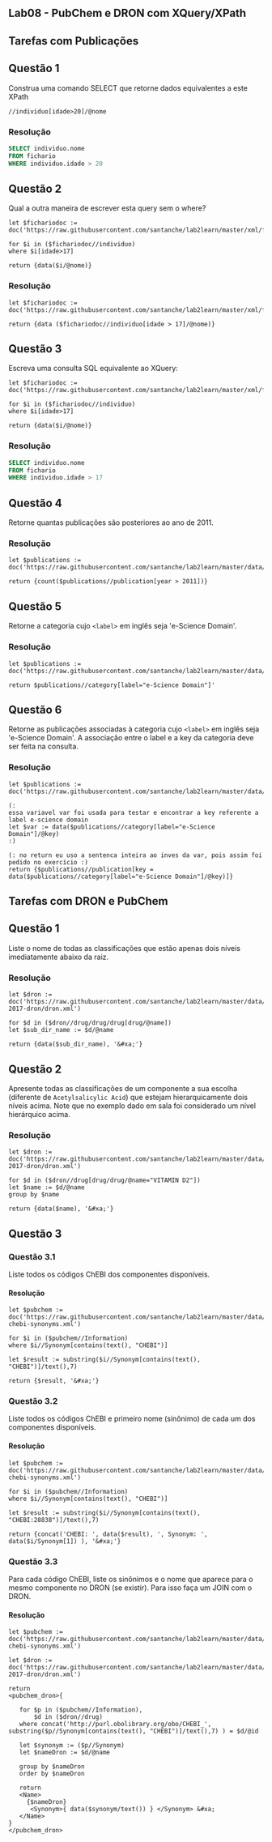 ## Lab08 - PubChem e DRON com XQuery/XPath

## Tarefas com Publicações

## Questão 1
Construa uma comando SELECT que retorne dados equivalentes a este XPath
~~~xquery
//individuo[idade>20]/@nome
~~~

### Resolução
~~~sql
SELECT individuo.nome 
FROM fichario
WHERE individuo.idade > 20
~~~

## Questão 2
Qual a outra maneira de escrever esta query sem o where?

~~~xquery
let $fichariodoc := doc('https://raw.githubusercontent.com/santanche/lab2learn/master/xml/fichario.xml')
 
for $i in ($fichariodoc//individuo)
where $i[idade>17]

return {data($i/@nome)}
~~~
### Resolução
~~~xquery
let $fichariodoc := doc('https://raw.githubusercontent.com/santanche/lab2learn/master/xml/fichario.xml')

return {data ($fichariodoc//individuo[idade > 17]/@nome)}
~~~

## Questão 3
Escreva uma consulta SQL equivalente ao XQuery:
~~~xquery
let $fichariodoc := doc('https://raw.githubusercontent.com/santanche/lab2learn/master/xml/fichario.xml')

for $i in ($fichariodoc//individuo)
where $i[idade>17]

return {data($i/@nome)}
~~~

### Resolução
~~~sql
SELECT individuo.nome 
FROM fichario 
WHERE individuo.idade > 17
~~~

## Questão 4
Retorne quantas publicações são posteriores ao ano de 2011.

### Resolução
~~~xquery
let $publications := doc('https://raw.githubusercontent.com/santanche/lab2learn/master/data/publications/publications.xml')

return {count($publications//publication[year > 2011])}
~~~

## Questão 5
Retorne a categoria cujo `<label>` em inglês seja 'e-Science Domain'.

### Resolução
~~~xquery
let $publications := doc('https://raw.githubusercontent.com/santanche/lab2learn/master/data/publications/publications.xml')

return $publications//category[label="e-Science Domain"]'
~~~

## Questão 6
Retorne as publicações associadas à categoria cujo `<label>` em inglês seja 'e-Science Domain'. A associação entre o label e a key da categoria deve ser feita na consulta.

### Resolução
~~~xquery
let $publications := doc('https://raw.githubusercontent.com/santanche/lab2learn/master/data/publications/publications.xml')

(:
essa variavel var foi usada para testar e encontrar a key referente a label e-science domain
let $var := data($publications//category[label="e-Science Domain"]/@key)
:)

(: no return eu uso a sentenca inteira ao inves da var, pois assim foi pedido no exercício :)
return {$publications//publication[key = data($publications//category[label="e-Science Domain"]/@key)]}
~~~

## Tarefas com DRON e PubChem

## Questão 1

Liste o nome de todas as classificações que estão apenas dois níveis imediatamente abaixo da raiz.

### Resolução
~~~xquery
let $dron := doc('https://raw.githubusercontent.com/santanche/lab2learn/master/data/faers-2017-dron/dron.xml')

for $d in ($dron//drug/drug/drug[drug/@name])
let $sub_dir_name := $d/@name

return {data($sub_dir_name), '&#xa;'}
~~~

## Questão 2

Apresente todas as classificações de um componente a sua escolha (diferente de `Acetylsalicylic Acid`) que estejam hierarquicamente dois níveis acima. Note que no exemplo dado em sala foi considerado um nível hierárquico acima.

### Resolução
~~~xquery
let $dron := doc('https://raw.githubusercontent.com/santanche/lab2learn/master/data/faers-2017-dron/dron.xml')

for $d in ($dron//drug[drug/drug/@name="VITAMIN D2"])
let $name := $d/@name
group by $name

return {data($name), '&#xa;'}
~~~

## Questão 3

### Questão 3.1

Liste todos os códigos ChEBI dos componentes disponíveis.

#### Resolução
~~~xquery
let $pubchem := doc('https://raw.githubusercontent.com/santanche/lab2learn/master/data/pubchem/pubchem-chebi-synonyms.xml')

for $i in ($pubchem//Information)
where $i//Synonym[contains(text(), "CHEBI")]

let $result := substring($i//Synonym[contains(text(), "CHEBI")]/text(),7)

return {$result, '&#xa;'}

~~~

### Questão 3.2

Liste todos os códigos ChEBI e primeiro nome (sinônimo) de cada um dos componentes disponíveis.

#### Resolução
~~~xquery
let $pubchem := doc('https://raw.githubusercontent.com/santanche/lab2learn/master/data/pubchem/pubchem-chebi-synonyms.xml')

for $i in ($pubchem//Information)
where $i//Synonym[contains(text(), "CHEBI")]

let $result := substring($i//Synonym[contains(text(), "CHEBI:28838")]/text(),7)

return {concat('CHEBI: ', data($result), ', Synonym: ', data($i/Synonym[1]) ), '&#xa;'}

~~~

### Questão 3.3

Para cada código ChEBI, liste os sinônimos e o nome que aparece para o mesmo componente no DRON (se existir). Para isso faça um JOIN com o DRON.

#### Resolução
~~~xquery
let $pubchem := doc('https://raw.githubusercontent.com/santanche/lab2learn/master/data/pubchem/pubchem-chebi-synonyms.xml')

let $dron := doc('https://raw.githubusercontent.com/santanche/lab2learn/master/data/faers-2017-dron/dron.xml')

return
<pubchem_dron>{

   for $p in ($pubchem//Information),
       $d in ($dron//drug)
   where concat('http://purl.obolibrary.org/obo/CHEBI_', substring($p//Synonym[contains(text(), "CHEBI")]/text(),7) ) = $d/@id

   let $synonym := ($p//Synonym)
   let $nameDron := $d/@name

   group by $nameDron
   order by $nameDron

   return
   <Name>
     {$nameDron}
      <Synonym>{ data($synonym/text()) } </Synonym> &#xa;
   </Name>
}
</pubchem_dron>

~~~